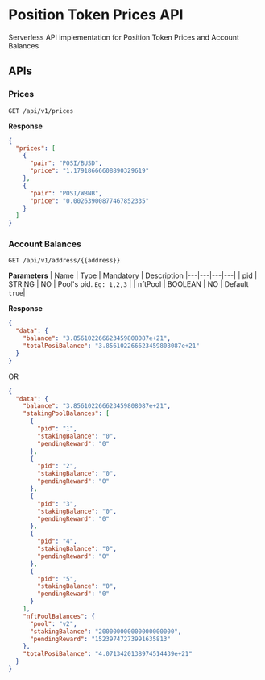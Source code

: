 # Position Token Prices API

Serverless API implementation for Position Token Prices and Account Balances

## APIs

### Prices
```
GET /api/v1/prices
```

**Response**
```json
{
  "prices": [
    {
      "pair": "POSI/BUSD",
      "price": "1.17918666608890329619"
    },
    {
      "pair": "POSI/WBNB",
      "price": "0.00263900877467852335"
    }
  ]
}
```

### Account Balances
```
GET /api/v1/address/{{address}}
```

**Parameters**
| Name | Type | Mandatory | Description
|---|---|---|---|
| pid | STRING | NO | Pool's pid. ``Eg: 1,2,3`` |
| nftPool | BOOLEAN | NO | Default ``true``|

**Response**
```json
{
  "data": {
    "balance": "3.856102266623459808087e+21",
    "totalPosiBalance": "3.856102266623459808087e+21"
  }
}
```

OR

```json
{
  "data": {
    "balance": "3.856102266623459808087e+21",
    "stakingPoolBalances": [
      {
        "pid": "1",
        "stakingBalance": "0",
        "pendingReward": "0"
      },
      {
        "pid": "2",
        "stakingBalance": "0",
        "pendingReward": "0"
      },
      {
        "pid": "3",
        "stakingBalance": "0",
        "pendingReward": "0"
      },
      {
        "pid": "4",
        "stakingBalance": "0",
        "pendingReward": "0"
      },
      {
        "pid": "5",
        "stakingBalance": "0",
        "pendingReward": "0"
      }
    ],
    "nftPoolBalances": {
      "pool": "v2",
      "stakingBalance": "200000000000000000000",
      "pendingReward": "15239747273991635813"
    },
    "totalPosiBalance": "4.0713420138974514439e+21"
  }
}
```
